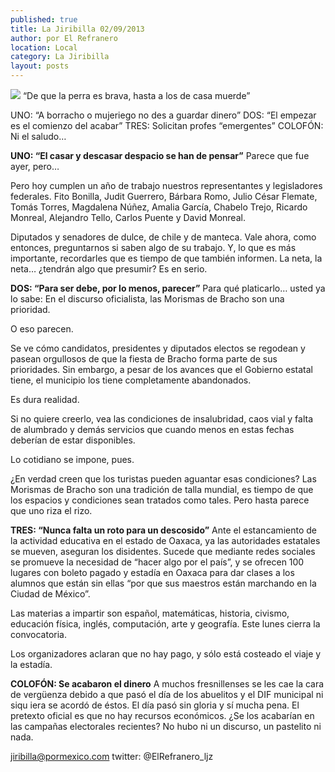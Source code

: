 ```yaml
---
published: true
title: La Jiribilla 02/09/2013
author: por El Refranero
location: Local
category: La Jiribilla
layout: posts
---
```


![](http://i.imgur.com/RlISGXum.jpg)
“De que la perra es brava, hasta a los de casa muerde”

UNO: “A borracho o mujeriego no des a guardar dinero”
DOS: “El empezar es el comienzo del acabar”
TRES: Solicitan profes “emergentes”
COLOFÓN: Ni el saludo…

**UNO: “El casar y descasar despacio se han de pensar”**
Parece que fue ayer, pero…

Pero hoy cumplen un año de trabajo nuestros representantes y legisladores federales.
Fito Bonilla, Judit Guerrero, Bárbara Romo, Julio César Flemate, Tomás Torres, Magdalena Núñez, Amalia García, Chabelo Trejo, Ricardo Monreal, Alejandro Tello, Carlos Puente y David Monreal.

Diputados y senadores de dulce, de chile y de manteca.
Vale ahora, como entonces, preguntarnos si saben algo de su trabajo.
Y, lo que es más importante, recordarles que es tiempo de que también informen.
La neta, la neta… ¿tendrán algo que presumir?
Es en serio.

**DOS: “Para ser debe, por lo menos, parecer”**
Para qué platicarlo… usted ya lo sabe: En el discurso oficialista, las Morismas de Bracho son una prioridad.

O eso parecen.

Se ve cómo candidatos, presidentes y diputados electos se regodean y pasean orgullosos de que la fiesta de Bracho forma parte de sus prioridades.
Sin embargo, a pesar de los avances que el Gobierno estatal tiene, el municipio los tiene completamente abandonados.

Es dura realidad.

Si no quiere creerlo, vea las condiciones de insalubridad, caos vial y falta de alumbrado y demás servicios que cuando menos en estas fechas deberían de estar disponibles.

Lo cotidiano se impone, pues.

¿En verdad creen que los turistas pueden aguantar esas condiciones?
Las Morismas de Bracho son una tradición de talla mundial, es tiempo de que los espacios y condiciones sean tratados como tales.
Pero hasta parece que uno riza el rizo.

**TRES: “Nunca falta un roto para un descosido”**
Ante el estancamiento de la actividad educativa en el estado de Oaxaca, ya las autoridades estatales se mueven, aseguran los disidentes.
Sucede que mediante redes sociales se promueve la necesidad de “hacer algo por el país”, y se ofrecen 100 lugares con boleto pagado y estadía en Oaxaca para dar clases a los alumnos que están sin ellas “por que sus maestros están marchando en la Ciudad de México”.

Las materias a impartir son español, matemáticas, historia, civismo, educación física, inglés, computación, arte y geografía.
Este lunes cierra la convocatoria.

Los organizadores aclaran que no hay pago, y sólo está costeado el viaje y la estadía.

**COLOFÓN: Se acabaron el dinero**
A muchos fresnillenses se les cae la cara de vergüenza debido a que pasó el día de los abuelitos y el DIF municipal ni siqu
iera se acordó de éstos.
El día pasó sin gloria y sí mucha pena.
El pretexto oficial es que no hay recursos económicos.
¿Se los acabarían en las campañas electorales recientes?
No hubo ni un discurso, un pastelito ni nada.

jiribilla@pormexico.com
twitter: @ElRefranero_ljz
